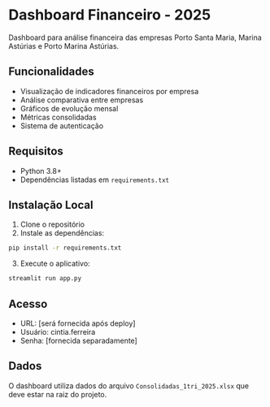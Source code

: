 # Dashboard Financeiro - 2025

Dashboard para análise financeira das empresas Porto Santa Maria, Marina Astúrias e Porto Marina Astúrias.

## Funcionalidades

- Visualização de indicadores financeiros por empresa
- Análise comparativa entre empresas
- Gráficos de evolução mensal
- Métricas consolidadas
- Sistema de autenticação

## Requisitos

- Python 3.8+
- Dependências listadas em `requirements.txt`

## Instalação Local

1. Clone o repositório
2. Instale as dependências:
```bash
pip install -r requirements.txt
```
3. Execute o aplicativo:
```bash
streamlit run app.py
```

## Acesso

- URL: [será fornecida após deploy]
- Usuário: cintia.ferreira
- Senha: [fornecida separadamente]

## Dados

O dashboard utiliza dados do arquivo `Consolidadas_1tri_2025.xlsx` que deve estar na raiz do projeto. 